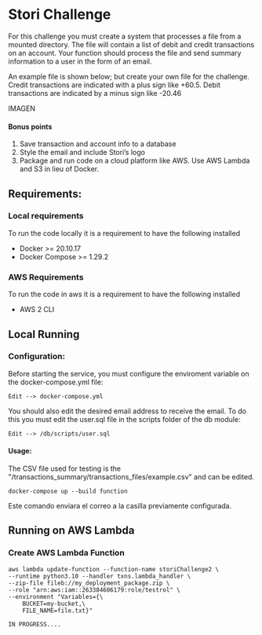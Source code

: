 
# Stori Challenge

For this challenge you must create a system that processes a file from a mounted directory. The file
will contain a list of debit and credit transactions on an account. Your function should process the file
and send summary information to a user in the form of an email.

An example file is shown below; but create your own file for the challenge. Credit transactions are
indicated with a plus sign like +60.5. Debit transactions are indicated by a minus sign like -20.46

IMAGEN

#### Bonus points
1. Save transaction and account info to a database
2. Style the email and include Stori’s logo
3. Package and run code on a cloud platform like AWS. Use AWS Lambda and S3 in lieu of Docker.


## Requirements:

### Local requirements

To run the code locally it is a requirement to have the following installed

 - Docker >= 20.10.17
 - Docker Compose >= 1.29.2

### AWS Requirements
To run the code in aws it is a requirement to have the following installed

 - AWS 2 CLI

## Local Running

### Configuration:

Before starting the service, you must configure the enviroment variable on the docker-compose.yml file:

    Edit --> docker-compose.yml

You should also edit the desired email address to receive the email.
To do this you must edit the user.sql file in the scripts folder of the db module:

    Edit --> /db/scripts/user.sql

#### Usage:

The CSV file used for testing is the "/transactions_summary/transactions_files/example.csv" and can be edited.

    docker-compose up --build function

Este comando enviara el correo a la casilla previamente configurada.

## Running on AWS Lambda


### Create AWS Lambda Function

    aws lambda update-function --function-name storiChallenge2 \
    --runtime python3.10 --handler txns.lambda_handler \
    --zip-file fileb://my_deployment_package.zip \
    --role "arn:aws:iam::263384606179:role/testrol" \
    --environment "Variables={\
	    BUCKET=my-bucket,\
	    FILE_NAME=file.txt}"

    IN PROGRESS....